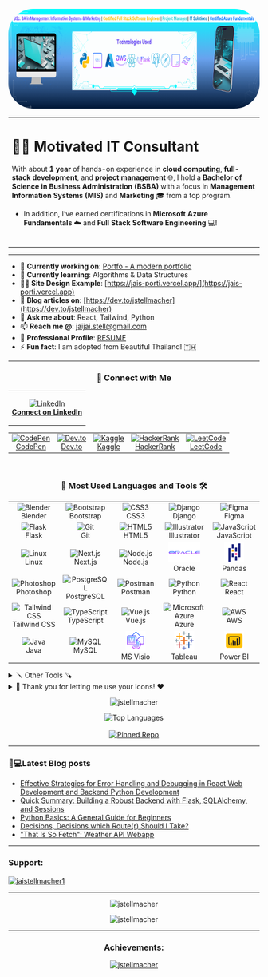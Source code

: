 <p align="center">
  <img src="linkedin_banner (1).png" alt="Profile GIF" height="200" style="border-radius: 50px;">
</p>

<table align="center">
  <tr>
    <td align="left">
      
<h1> 👨‍💻 Motivated IT Consultant  </h1>

With about **1 year** of hands-on experience in **cloud computing**, **full-stack development**, and **project management** 🌐, I hold a **Bachelor of Science in Business Administration (BSBA)** with a focus in **Management Information Systems (MIS)** and **Marketing** 🎓 from a top program. 

- In addition, I’ve earned certifications in **Microsoft Azure Fundamentals** ☁️ and **Full Stack Software Engineering** 💻!
<br></br>
</td>
</tr>
</table>
<hr>

- 🔭 **Currently working on**: [Portfo - A modern portfolio](https://github.com/jstellmacher/portfo-frontend)
- 🌱 **Currently learning**: Algorithms & Data Structures
- 👨‍💻 **Site Design Example**: [https://jais-porti.vercel.app/](https://jais-porti.vercel.app)
- 📝 **Blog articles on**: [https://dev.to/jstellmacher](https://dev.to/jstellmacher)
- 💬 **Ask me about**: React, Tailwind, Python
- 📫 **Reach me @**: jaijai.stell@gmail.com
- 📄 **Professional Profile**: [RESUME](https://docs.google.com/document/d/1VLkC0Zy2qz4mmUR__-OPIQ1Gn7AhhFv5b41P0xn1PIc/edit?usp=sharing)
- ⚡ **Fun fact**: I am adopted from Beautiful Thailand! 🇹🇭

<hr>

<h3 align="center">💼 Connect with Me</h3>

<!-- LinkedIn Button -->
<table align="center">
  <tr>
    <td align="center">
<p align="center">
  <a href="https://linkedin.com/in/jaichuang-stellmacher" target="_blank">
    <img src="https://raw.githubusercontent.com/rahuldkjain/github-profile-readme-generator/master/src/images/icons/Social/linked-in-alt.svg" alt="LinkedIn" height="30" width="40"/>
    <br/><strong>Connect on LinkedIn</strong>
  </a>
</p>
  </td>
    </tr>
</table>


<!-- Social Media Table -->
<table align="center">
  <tr>
    <td align="center">
      <a href="https://codepen.io/jaistell" target="_blank">
        <img src="https://raw.githubusercontent.com/rahuldkjain/github-profile-readme-generator/master/src/images/icons/Social/codepen.svg" alt="CodePen" height="30" width="40"/>
        <br/>CodePen
      </a>
    </td>
    <td align="center">
      <a href="https://dev.to/jstellmacher" target="_blank">
        <img src="https://raw.githubusercontent.com/rahuldkjain/github-profile-readme-generator/master/src/images/icons/Social/devto.svg" alt="Dev.to" height="30" width="40"/>
        <br/>Dev.to
      </a>
    </td>
    <td align="center">
      <a href="https://kaggle.com/jaistell" target="_blank">
        <img src="https://raw.githubusercontent.com/rahuldkjain/github-profile-readme-generator/master/src/images/icons/Social/kaggle.svg" alt="Kaggle" height="30" width="40"/>
        <br/>Kaggle
      </a>
    </td>
    <td align="center">
      <a href="https://www.hackerrank.com/jaijai_stell" target="_blank">
        <img src="https://raw.githubusercontent.com/rahuldkjain/github-profile-readme-generator/master/src/images/icons/Social/hackerrank.svg" alt="HackerRank" height="30" width="40"/>
        <br/>HackerRank
      </a>
    </td>
    <td align="center">
      <a href="https://www.leetcode.com/jstellmacher" target="_blank">
        <img src="https://raw.githubusercontent.com/rahuldkjain/github-profile-readme-generator/master/src/images/icons/Social/leet-code.svg" alt="LeetCode" height="30" width="40"/>
        <br/>LeetCode
      </a>
    </td>
  </tr>
</table>
<br>

<h3 align="center">🤟 Most Used Languages and Tools 🛠️</h3>

<table align="center">
  <tr>
    <td align="center" width="100">
      <img src="https://skillicons.dev/icons?i=blender" alt="Blender" width="40" height="40"/><br>Blender
    </td>
    <td align="center" width="100">
      <img src="https://skillicons.dev/icons?i=bootstrap" alt="Bootstrap" width="40" height="40"/><br>Bootstrap
    </td>
    <td align="center" width="100">
      <img src="https://skillicons.dev/icons?i=css" alt="CSS3" width="40" height="40"/><br>CSS3
    </td>
    <td align="center" width="100">
      <img src="https://skillicons.dev/icons?i=django" alt="Django" width="40" height="40"/><br>Django
    </td>
    <td align="center" width="100">
      <img src="https://skillicons.dev/icons?i=figma" alt="Figma" width="40" height="40"/><br>Figma
    </td>
  </tr>
  <tr>
    <td align="center" width="100">
      <img src="https://skillicons.dev/icons?i=flask" alt="Flask" width="40" height="40"/><br>Flask
    </td>
    <td align="center" width="100">
      <img src="https://skillicons.dev/icons?i=git" alt="Git" width="40" height="40"/><br>Git
    </td>
    <td align="center" width="100">
      <img src="https://skillicons.dev/icons?i=html" alt="HTML5" width="40" height="40"/><br>HTML5
    </td>
    <td align="center" width="100">
      <img src="https://skillicons.dev/icons?i=illustrator" alt="Illustrator" width="40" height="40"/><br>Illustrator
    </td>
    <td align="center" width="100">
      <img src="https://skillicons.dev/icons?i=javascript" alt="JavaScript" width="40" height="40"/><br>JavaScript
    </td>
  </tr>
  <tr>
    <td align="center" width="100">
      <img src="https://skillicons.dev/icons?i=linux" alt="Linux" width="40" height="40"/><br>Linux
    </td>
    <td align="center" width="100">
      <img src="https://skillicons.dev/icons?i=nextjs" alt="Next.js" width="40" height="40"/><br>Next.js
    </td>
    <td align="center" width="100">
      <img src="https://skillicons.dev/icons?i=nodejs" alt="Node.js" width="40" height="40"/><br>Node.js
    </td>
    <td align="center" width="100">
<a target="_blank" href="https://icons8.com/icon/69475/oracle-logo">
    <img src="icons8-oracle-logo.svg" alt="Oracle logo" width="64" height="40"/>
</a>
<br>
Oracle<br>
    </td>
    <td align="center" width="100">
      <img src="icons8-pandas.svg" alt="Pandas" width="40" height="40"/><br>Pandas
    </td>
  </tr>
  <tr>
    <td align="center" width="100">
      <img src="https://skillicons.dev/icons?i=photoshop" alt="Photoshop" width="40" height="40"/><br>Photoshop
    </td>
    <td align="center" width="100">
      <img src="https://skillicons.dev/icons?i=postgresql" alt="PostgreSQL" width="40" height="40"/><br>PostgreSQL
    </td>
    <td align="center" width="100">
      <img src="https://skillicons.dev/icons?i=postman" alt="Postman" width="40" height="40"/><br>Postman
    </td>
    <td align="center" width="100">
      <img src="https://skillicons.dev/icons?i=python" alt="Python" width="40" height="40"/><br>Python
    </td>
    <td align="center" width="100">
      <img src="https://skillicons.dev/icons?i=react" alt="React" width="40" height="40"/><br>React
    </td>
  </tr>
  <tr>
    <td align="center" width="100">
      <img src="https://skillicons.dev/icons?i=tailwind" alt="Tailwind CSS" width="40" height="40"/><br>Tailwind CSS
    </td>
    <td align="center" width="100">
      <img src="https://skillicons.dev/icons?i=typescript" alt="TypeScript" width="40" height="40"/><br>TypeScript
    </td>
    <td align="center" width="100">
      <img src="https://skillicons.dev/icons?i=vuejs" alt="Vue.js" width="40" height="40"/><br>Vue.js
    </td>
    <td align="center" width="100">
      <img src="https://skillicons.dev/icons?i=azure" alt="Microsoft Azure" width="40" height="40"/><br>Azure
    </td>
    <td align="center" width="100">
      <img src="https://skillicons.dev/icons?i=aws" alt="AWS" width="40" height="40"/><br>AWS
    </td>
  </tr>
  <tr>
    <td align="center" width="100">
      <img src="https://skillicons.dev/icons?i=java" alt="Java" width="40" height="40"/><br>Java
    </td>
    <td align="center" width="100">
      <img src="https://skillicons.dev/icons?i=mysql" alt="MySQL" width="40" height="40"/><br>MySQL
    </td>
    <td align="center" width="100">
      <img src="icons8-visio.svg" alt="MS Visio" width="40" height="40"/><br>MS Visio
    </td>
    <td align="center" width="100">
      <img src="icons8-tableau-software.svg" alt="Tableau" width="40" height="40"/><br>Tableau
    </td>
    <td align="center" width="100">
      <img src="icons8-power-bi.svg" alt="Power BI" width="40" height="40"/><br>Power BI
    </td>
  </tr>
</table>

<details>
  <summary>🪛 Other Tools 🪚</summary>
  <table align="center">
  <tr>
    <td align="center" width="100">
      <img src="https://skillicons.dev/icons?i=anaconda" alt="Anaconda" width="40" height="40"/>
      <br>Anaconda
    </td>
    <td align="center" width="100">
      <img src="https://skillicons.dev/icons?i=apple" alt="Apple" width="40" height="40"/>
      <br>Apple
    </td>
    <td align="center" width="100">
      <img src="https://skillicons.dev/icons?i=codepen" alt="CodePen" width="40" height="40"/>
      <br>CodePen
    </td>
    <td align="center" width="100">
      <img src="https://skillicons.dev/icons?i=devto" alt="Dev.to" width="40" height="40"/>
      <br>Dev.to
    </td>
    <td align="center" width="100">
      <img src="https://skillicons.dev/icons?i=discord" alt="Discord" width="40" height="40"/>
      <br>Discord
    </td>
  </tr>
  <tr>
    <td align="center" width="100">
      <img src="https://skillicons.dev/icons?i=django" alt="Django" width="40" height="40"/>
      <br>Django
    </td>
    <td align="center" width="100">
      <img src="https://skillicons.dev/icons?i=figma" alt="Figma" width="40" height="40"/>
      <br>Figma
    </td>
    <td align="center" width="100">
      <img src="https://skillicons.dev/icons?i=gcp" alt="GCP" width="40" height="40"/>
      <br>GCP
    </td>
    <td align="center" width="100">
      <img src="https://skillicons.dev/icons?i=git" alt="Git" width="40" height="40"/>
      <br>Git
    </td>
    <td align="center" width="100">
      <img src="https://skillicons.dev/icons?i=github" alt="GitHub" width="40" height="40"/>
      <br>GitHub
    </td>
  </tr>
  <tr>
    <td align="center" width="100">
      <img src="https://skillicons.dev/icons?i=gradle" alt="Gradle" width="40" height="40"/>
      <br>Gradle
    </td>
    <td align="center" width="100">
      <img src="https://skillicons.dev/icons?i=graphql" alt="GraphQL" width="40" height="40"/>
      <br>GraphQL
    </td>
    <td align="center" width="100">
      <img src="https://skillicons.dev/icons?i=heroku" alt="Heroku" width="40" height="40"/>
      <br>Heroku
    </td>
    <td align="center" width="100">
      <img src="https://skillicons.dev/icons?i=idea" alt="IntelliJ IDEA" width="40" height="40"/>
      <br>IDEA
    </td>
    <td align="center" width="100">
      <img src="https://skillicons.dev/icons?i=jquery" alt="jQuery" width="40" height="40"/>
      <br>jQuery
    </td>
  </tr>
  <tr>
    <td align="center" width="100">
      <img src="https://skillicons.dev/icons?i=md" alt="Markdown" width="40" height="40"/>
      <br>Markdown
    </td>
    <td align="center" width="100">
      <img src="https://skillicons.dev/icons?i=notion" alt="Notion" width="40" height="40"/>
      <br>Notion
    </td>
    <td align="center" width="100">
      <img src="https://skillicons.dev/icons?i=npm" alt="NPM" width="40" height="40"/>
      <br>NPM
    </td>
    <td align="center" width="100">
      <img src="https://skillicons.dev/icons?i=powershell" alt="PowerShell" width="40" height="40"/>
      <br>PowerShell
    </td>
    <td align="center" width="100">
      <img src="https://skillicons.dev/icons?i=pycharm" alt="PyCharm" width="40" height="40"/>
      <br>PyCharm
    </td>
  </tr>
  <tr>
    <td align="center" width="100">
      <img src="https://skillicons.dev/icons?i=pytorch" alt="PyTorch" width="40" height="40"/>
      <br>PyTorch
    </td>
    <td align="center" width="100">
      <img src="https://skillicons.dev/icons?i=redux" alt="Redux" width="40" height="40"/>
      <br>Redux
    </td>
    <td align="center" width="100">
      <img src="https://skillicons.dev/icons?i=sqlite" alt="SQLite" width="40" height="40"/>
      <br>SQLite
    </td>
    <td align="center" width="100">
      <img src="https://skillicons.dev/icons?i=stackoverflow" alt="Stack Overflow" width="40" height="40"/>
      <br>Stack Overflow
    </td>
    <td align="center" width="100">
      <img src="https://skillicons.dev/icons?i=sklearn" alt="scikit-learn" width="40" height="40"/>
      <br>scikit-learn
    </td>
  </tr>
  <tr>
    <td align="center" width="100">
      <img src="https://skillicons.dev/icons?i=tailwind" alt="Tailwind CSS" width="40" height="40"/>
      <br>Tailwind
    </td>
    <td align="center" width="100">
      <img src="https://skillicons.dev/icons?i=tensorflow" alt="TensorFlow" width="40" height="40"/>
      <br>TensorFlow
    </td>
    <td align="center" width="100">
      <img src="https://skillicons.dev/icons?i=ts" alt="TypeScript" width="40" height="40"/>
      <br>TypeScript
    </td>
    <td align="center" width="100">
      <img src="https://skillicons.dev/icons?i=ubuntu" alt="Ubuntu" width="40" height="40"/>
      <br>Ubuntu
    </td>
    <td align="center" width="100">
      <img src="https://skillicons.dev/icons?i=vercel" alt="Vercel" width="40" height="40"/>
      <br>Vercel
    </td>
  </tr>
  <tr>
    <td align="center" width="100">
      <img src="https://skillicons.dev/icons?i=visualstudio" alt="Visual Studio" width="40" height="40"/>
      <br>Visual Studio
    </td>
    <td align="center" width="100">
      <img src="https://skillicons.dev/icons?i=vscode" alt="VS Code" width="40" height="40"/>
      <br>VS Code
    </td>
    <td align="center" width="100">
      <img src="https://skillicons.dev/icons?i=wordpress" alt="WordPress" width="40" height="40"/>
      <br>WordPress
    </td>
    <td align="center" width="100">
      <img src="https://skillicons.dev/icons?i=xd" alt="Adobe XD" width="40" height="40"/>
      <br>Adobe XD
    </td>
  </tr>
</table>
</details>

<details>
  <summary>🙏 Thank you for letting me use your Icons! ❤️ </summary>
  <ul>
    <li><a target="_blank" href="https://github.com/tandpfun/skill-icons">Majority of Icons come from: tandpfun's Github repo which is linked. Thank you!</a></li>
    <br>
    <li><a target="_blank" href="https://icons8.com">Oracle Icon from Icons8 Thank you!</a></li>
    <li><a target="_blank" href="https://icons8.com">Pandas Icon from Icons8 Thank you!</a></li>
    <li><a target="_blank" href="https://icons8.com">Microsoft Visio Icon from Icons8 Thank you!</a></li>
    <li><a target="_blank" href="https://icons8.com">Tableau Icon from Icons8 Thank you!</a></li>
    <li><a target="_blank" href="https://icons8.com">Power Bi Icon from Icons8 Thank you!</a></li>
  </ul>
</details>
<p align="center"> <img src="https://komarev.com/ghpvc/?username=jstellmacher&label=Profile%20views&color=0e75b6&style=flat" alt="jstellmacher" /> </p>

<p align="center">
  <!-- Break added to improve vertical spacing -->
  <img src="https://github-readme-stats.vercel.app/api/top-langs?username=jstellmacher&show_icons=true&locale=en&layout=donut" alt="Top Languages"/>
  <br><br>
  <a href="https://github.com/jstellmacher/jais_porti/">
    <img src="https://github-readme-stats.vercel.app/api/pin/?username=jstellmacher&repo=jais_porti" alt="Pinned Repo"/>
  </a>
</p>

<hr>

### 📔💻Latest Blog posts

<!-- BLOG-POST-LIST:START -->
- [Effective Strategies for Error Handling and Debugging in React Web Development and Backend Python Development](https://dev.to/jstellmacher/effective-strategies-for-error-handling-and-debugging-in-react-web-development-and-backend-python-development-20ca)
- [Quick Summary: Building a Robust Backend with Flask, SQLAlchemy, and Sessions](https://dev.to/jstellmacher/quick-summary-building-a-robust-backend-with-flask-sqlalchemy-and-sessions-5ag8)
- [Python Basics: A General Guide for Beginners](https://dev.to/jstellmacher/python-basics-a-general-guide-for-beginners-1ii9)
- [Decisions, Decisions which Route&lpar;r&rpar; Should I Take?](https://dev.to/jstellmacher/decisions-decisions-which-router-should-i-take-1had)
- [&quot;That Is So Fetch&quot;: Weather API Webapp](https://dev.to/jstellmacher/that-is-so-fetch-weather-api-webapp-1fo5)
<!-- BLOG-POST-LIST:END -->

<hr>
<h3 align="left">Support:</h3>
<p><a href="https://ko-fi.com/jaistellmacher1"> <img align="center" src="https://cdn.ko-fi.com/cdn/kofi3.png?v=3" height="50" width="210" alt="jaistellmacher1" /></a></p>
<hr>
<p align="center">
<p align="center"><img src="https://github-readme-stats.vercel.app/api?username=jstellmacher&show_icons=true&locale=en&theme=" alt="jstellmacher" /></p>
<p align="center"><img src="https://github-readme-streak-stats.herokuapp.com/?user=jstellmacher&" alt="jstellmacher" /></p>

</p>
<hr>
<h3 align="center">Achievements:</h3>
<p align="center"> <a href="https://github.com/ryo-ma/github-profile-trophy"><img src="https://github-profile-trophy.vercel.app/?username=jstellmacher" alt="jstellmacher" /></a> </p>
&nbsp;
